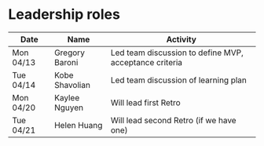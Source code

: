 # Leadership roles

| Date      | Name              | Activity                                               |
|-----------|-------------------|--------------------------------------------------------|
| Mon 04/13 | Gregory Baroni    | Led team discussion to define MVP, acceptance criteria | 
| Tue 04/14 | Kobe Shavolian    | Led team discussion of learning plan                   | 
| Mon 04/20 | Kaylee Nguyen     | Will lead first Retro                                  |
| Tue 04/21 | Helen Huang       | Will lead second Retro (if we have one)                | 
